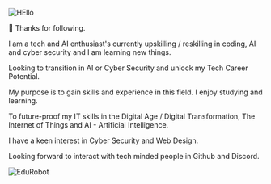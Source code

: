 
![HEllo](https://github.com/AAbella7529/AAbella7529/assets/158771536/ab27279e-6e3a-40f1-8a95-bf1f3d82115c)

👋  Thanks for following.  

I am a tech and AI enthusiast's currently upskilling / reskilling in coding, AI and cyber security and I am learning new things.

Looking to transition in AI or Cyber Security and unlock my Tech Career Potential.

My purpose is to gain skills and experience in this field. I enjoy studying and learning. 

To future-proof my IT skills in the Digital Age / Digital Transformation, The Internet of Things and AI - Artificial Intelligence.

I have a keen interest in Cyber Security and Web Design.

Looking forward to interact with tech minded people in Github and Discord. 

![EduRobot](https://github.com/AAbella7529/AAbella7529/assets/158771536/ba2386e3-63aa-4dc7-8115-30c466b448a9)








